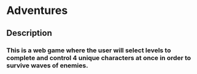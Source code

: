 # Adventures
## Description
### This is a web game where the user will select levels to complete and control 4 unique characters at once in order to survive waves of enemies.
